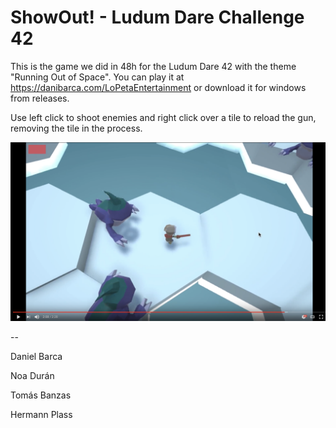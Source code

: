 # ShowOut! - Ludum Dare Challenge 42

This is the game we did in 48h for the Ludum Dare 42 with the theme "Running Out of Space".
You can play it at https://danibarca.com/LoPetaEntertainment or download it for windows from releases.

Use left click to shoot enemies and right click over a tile to reload the gun, removing the tile in the process.

[![SnowOut!](https://raw.githubusercontent.com/DaniBarca/LoPetaEntertainment/master/Readme%20Screenshot.png)](https://www.youtube.com/watch?v=tA_nCwqKjK8 "SowOut! Demo - Ludum Dare 42")

--

Daniel Barca

Noa Durán

Tomás Banzas

Hermann Plass
